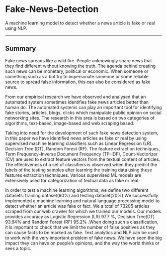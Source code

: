 # Fake-News-Detection
A machine learning model to detect whether a news article is fake or real using NLP.

-------
Summary
--------
Fake news spreads like a wild fire. People unknowingly share news that they find different without knowing the truth. The agenda behind creating such news can be monetary, political or economic. When someone or something such as a bot try to impersonate someone or some reliable source to spread false information, this can also be considered as fake news.

From our empirical research we have observed and analysed that an automated system sometimes identifies fake news articles better than human do. The automated systems can play an important tool for identifying fake stories, articles, blogs, clicks which manipulate public opinion on social networking sites.
The research in this area is based on two categories of algorithms, text-based, image-based and web scraping based.

Taking into need for the development of such fake news detection system, in this paper we have identified news articles as fake or real by using supervised machine learning classifiers such as Linear Regression (LR), Decision Tree (DT), Random Forest (RF). The feature extraction techniques, Term Frequency–Inverse Document Frequency (TF–IDF), Count-Vectorizer (CV) are used to extract feature vectors from the textual content of articles. The effectiveness of a set of classifiers is observed when they predict the labels of the testing samples after learning the training data using these features extraction techniques. Various supervised ML models are extensively used for categorization of textual data as fake or real.

In order to test a machine learning algorithms, we define two different datasets: training dataset(80%) and testing dataset(20%)
We successfully implemented a machine learning and natural language processing model to detect whether an article was fake or fact. We a total of 73205 articles scraped from our web crawler for which we trained our models. Our models provides accuracy as Logistic Regression (LR) 97.7 %, Decision Tree(DT) 93.64% and Random Forest (RF) 95.2% .When doing such a classification, it is important to check that we limit the number of false positives as they can cause facts to be marked as fake. Text analytics and NLP can be used to work with the very important problem of fake news. We have seen the big impact they can have on people’s opinions, and the way the world thinks or sees a topic.
